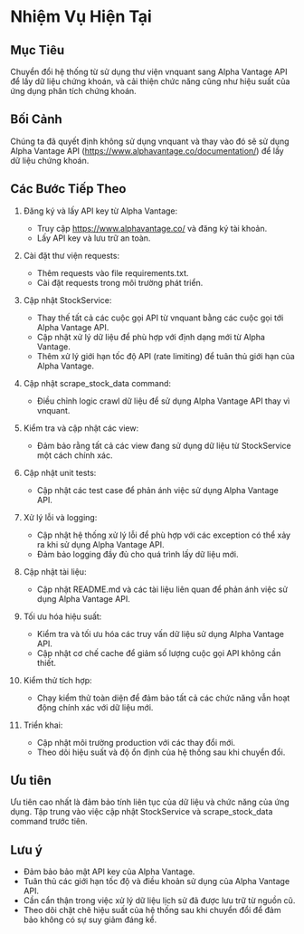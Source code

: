 # Nhiệm Vụ Hiện Tại

## Mục Tiêu
Chuyển đổi hệ thống từ sử dụng thư viện vnquant sang Alpha Vantage API để lấy dữ liệu chứng khoán, và cải thiện chức năng cũng như hiệu suất của ứng dụng phân tích chứng khoán.

## Bối Cảnh
Chúng ta đã quyết định không sử dụng vnquant và thay vào đó sẽ sử dụng Alpha Vantage API (https://www.alphavantage.co/documentation/) để lấy dữ liệu chứng khoán.

## Các Bước Tiếp Theo

1. Đăng ký và lấy API key từ Alpha Vantage:
   - Truy cập https://www.alphavantage.co/ và đăng ký tài khoản.
   - Lấy API key và lưu trữ an toàn.

2. Cài đặt thư viện requests:
   - Thêm requests vào file requirements.txt.
   - Cài đặt requests trong môi trường phát triển.

3. Cập nhật StockService:
   - Thay thế tất cả các cuộc gọi API từ vnquant bằng các cuộc gọi tới Alpha Vantage API.
   - Cập nhật xử lý dữ liệu để phù hợp với định dạng mới từ Alpha Vantage.
   - Thêm xử lý giới hạn tốc độ API (rate limiting) để tuân thủ giới hạn của Alpha Vantage.

4. Cập nhật scrape_stock_data command:
   - Điều chỉnh logic crawl dữ liệu để sử dụng Alpha Vantage API thay vì vnquant.

5. Kiểm tra và cập nhật các view:
   - Đảm bảo rằng tất cả các view đang sử dụng dữ liệu từ StockService một cách chính xác.

6. Cập nhật unit tests:
   - Cập nhật các test case để phản ánh việc sử dụng Alpha Vantage API.

7. Xử lý lỗi và logging:
   - Cập nhật hệ thống xử lý lỗi để phù hợp với các exception có thể xảy ra khi sử dụng Alpha Vantage API.
   - Đảm bảo logging đầy đủ cho quá trình lấy dữ liệu mới.

8. Cập nhật tài liệu:
   - Cập nhật README.md và các tài liệu liên quan để phản ánh việc sử dụng Alpha Vantage API.

9. Tối ưu hóa hiệu suất:
   - Kiểm tra và tối ưu hóa các truy vấn dữ liệu sử dụng Alpha Vantage API.
   - Cập nhật cơ chế cache để giảm số lượng cuộc gọi API không cần thiết.

10. Kiểm thử tích hợp:
    - Chạy kiểm thử toàn diện để đảm bảo tất cả các chức năng vẫn hoạt động chính xác với dữ liệu mới.

11. Triển khai:
    - Cập nhật môi trường production với các thay đổi mới.
    - Theo dõi hiệu suất và độ ổn định của hệ thống sau khi chuyển đổi.

## Ưu tiên
Ưu tiên cao nhất là đảm bảo tính liên tục của dữ liệu và chức năng của ứng dụng. Tập trung vào việc cập nhật StockService và scrape_stock_data command trước tiên.

## Lưu ý
- Đảm bảo bảo mật API key của Alpha Vantage.
- Tuân thủ các giới hạn tốc độ và điều khoản sử dụng của Alpha Vantage API.
- Cần cẩn thận trong việc xử lý dữ liệu lịch sử đã được lưu trữ từ nguồn cũ.
- Theo dõi chặt chẽ hiệu suất của hệ thống sau khi chuyển đổi để đảm bảo không có sự suy giảm đáng kể.

